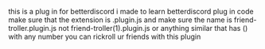 this is a plug in for betterdiscord i made to learn betterdiscord plug in code
make sure that the extension is .plugin.js
and make sure the name is friend-troller.plugin.js not friend-troller(1).plugin.js
or anything similar that has () with any number
you can rickroll ur friends with this plugin
